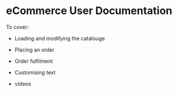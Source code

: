 eCommerce User Documentation
==========================

To cover:

 + Loading and modifying the catalouge
 + Placing an order
 + Order fulfilment
 + Customising text
 
 
  + videos
